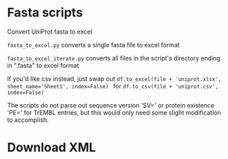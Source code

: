 # Fasta scripts
Convert UniProt fasta to excel


`fasta_to_excel.py` converts a single fasta file to excel format

`fasta_to_excel_iterate.py` converts all files in the script's directory ending in ".fasta" to excel format

If you'd like csv instead, just swap out `df.to_excel(file + 'uniprot.xlsx', sheet_name='Sheet1', index=False)
` for `df.to_csv(file + 'uniprot.csv', index=False)`


The scripts do not parse out sequence version 'SV=' or protein existence 'PE=' for TrEMBL entries, but this would only need some slight modification to accomplish.


# Download XML
